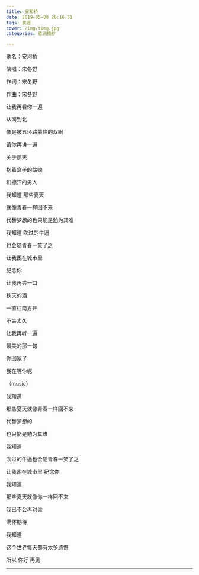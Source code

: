 ```yaml
---
title: 安和桥
date: 2019-05-08 20:16:51
tags: 民谣
cover: /img/timg.jpg
categories: 歌词摘抄 

---
```



歌名：安河桥

演唱：宋冬野

作词：宋冬野

作曲：宋冬野

让我再看你一遍

从南到北

像是被五环路蒙住的双眼

请你再讲一遍

关于那天

抱着盒子的姑娘

和擦汗的男人

我知道 那些夏天

就像青春一样回不来

代替梦想的也只能是勉为其难

我知道 吹过的牛逼

也会随青春一笑了之

让我困在城市里

纪念你

让我再尝一口

秋天的酒

一直往南方开

不会太久

让我再听一遍

最美的那一句

你回家了

我在等你呢

（music）

我知道

那些夏天就像青春一样回不来

代替梦想的

也只能是勉为其难

我知道

吹过的牛逼也会随青春一笑了之

让我困在城市里 纪念你

我知道

那些夏天就像你一样回不来

我已不会再对谁

满怀期待

我知道

这个世界每天都有太多遗憾

所以 你好 再见

---

<video autoplay preload="auto" hidden="true"  controls src="/video/宇西 - 安和桥.mp3" width="320"></video> 

